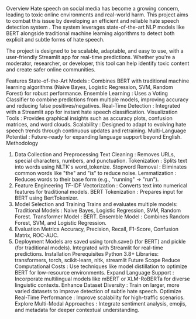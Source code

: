 Overview
Hate speech on social media has become a growing concern, leading to toxic online environments and real-world harm. This project aims to combat this issue by developing an efficient and reliable hate speech detection system . The system leverages state-of-the-art NLP models like BERT alongside traditional machine learning algorithms to detect both explicit and subtle forms of hate speech.

The project is designed to be scalable, adaptable, and easy to use, with a user-friendly Streamlit app for real-time predictions. Whether you're a moderator, researcher, or developer, this tool can help identify toxic content and create safer online communities.

Features
State-of-the-Art Models : Combines BERT with traditional machine learning algorithms (Naive Bayes, Logistic Regression, SVM, Random Forest) for robust performance.
Ensemble Learning : Uses a Voting Classifier to combine predictions from multiple models, improving accuracy and reducing false positives/negatives.
Real-Time Detection : Integrated with a Streamlit app for instant hate speech classification.
Visualization Tools : Provides graphical insights such as accuracy plots, confusion matrices, and word clouds.
Scalability : Designed to adapt to evolving hate speech trends through continuous updates and retraining.
Multi-Language Potential : Future-ready for expanding language support beyond English.
Methodology
1. Data Collection and Preprocessing
Text Cleaning : Removes URLs, special characters, numbers, and punctuation.
Tokenization : Splits text into words using NLTK's word_tokenize.
Stopword Removal : Eliminates common words like "the" and "is" to reduce noise.
Lemmatization : Reduces words to their base form (e.g., "running" → "run").
2. Feature Engineering
TF-IDF Vectorization : Converts text into numerical features for traditional models.
BERT Tokenization : Prepares input for BERT using BertTokenizer.
3. Model Selection and Training
Trains and evaluates multiple models:
Traditional Models : Naive Bayes, Logistic Regression, SVM, Random Forest.
Transformer Model : BERT.
Ensemble Model : Combines Random Forest, SVM, and Logistic Regression.
4. Evaluation Metrics
Accuracy, Precision, Recall, F1-Score, Confusion Matrix, ROC-AUC.
5. Deployment
Models are saved using torch.save() (for BERT) and pickle (for traditional models).
Integrated with Streamlit for real-time predictions.
Installation
Prerequisites
Python 3.8+
Libraries: transformers, torch, scikit-learn, nltk, streamlit
Future Scope
Reduce Computational Costs : Use techniques like model distillation to optimize BERT for low-resource environments.
Expand Language Support : Incorporate multilingual models like mBERT or XLM-RoBERTa for diverse linguistic contexts.
Enhance Dataset Diversity : Train on larger, more varied datasets to improve detection of subtle hate speech.
Optimize Real-Time Performance : Improve scalability for high-traffic scenarios.
Explore Multi-Modal Approaches : Integrate sentiment analysis, emojis, and metadata for deeper contextual understanding.
